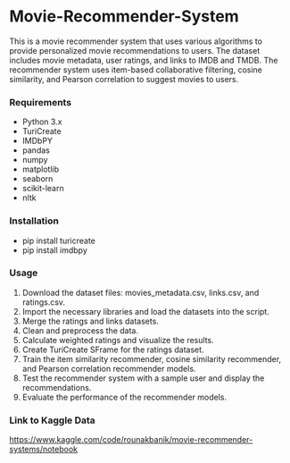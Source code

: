 # Movie-Recommender-System

This is a movie recommender system that uses various algorithms to provide personalized movie recommendations to users. The dataset includes movie metadata, user ratings, and links to IMDB and TMDB. The recommender system uses item-based collaborative filtering, cosine similarity, and Pearson correlation to suggest movies to users.

### Requirements

* Python 3.x
* TuriCreate
* IMDbPY
* pandas
* numpy
* matplotlib
* seaborn
* scikit-learn
* nltk

### Installation

* pip install turicreate
* pip install imdbpy

### Usage

1. Download the dataset files: movies_metadata.csv, links.csv, and ratings.csv.
2. Import the necessary libraries and load the datasets into the script.
3. Merge the ratings and links datasets.
4. Clean and preprocess the data.
5. Calculate weighted ratings and visualize the results.
6. Create TuriCreate SFrame for the ratings dataset.
7. Train the item similarity recommender, cosine similarity recommender, and Pearson correlation recommender models.
8. Test the recommender system with a sample user and display the recommendations.
9. Evaluate the performance of the recommender models.

### Link to Kaggle Data

https://www.kaggle.com/code/rounakbanik/movie-recommender-systems/notebook
